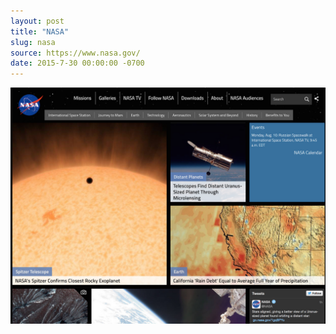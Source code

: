```yaml
---
layout: post
title: "NASA"
slug: nasa
source: https://www.nasa.gov/
date: 2015-7-30 00:00:00 -0700
---
```


<img src="/assets/img/screenshots/nasa.jpg">
